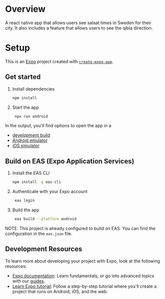 # Overview
A react native app that allows users see salaat times in Sweden for their city. It also includes a feature that allows users to see the qibla direction.


# Setup
This is an [Expo](https://expo.dev) project created with [`create-expo-app`](https://www.npmjs.com/package/create-expo-app).

## Get started

1. Install dependencies

   ```bash
   npm install
   ```

2. Start the app

   ```bash
    npx run android
   ```

In the output, you'll find options to open the app in a

- [development build](https://docs.expo.dev/develop/development-builds/introduction/)
- [Android emulator](https://docs.expo.dev/workflow/android-studio-emulator/)
- [iOS simulator](https://docs.expo.dev/workflow/ios-simulator/)


## Build on EAS (Expo Application Services)
1. Install the EAS CLI

   ```bash
   npm install -g eas-cli
   ```

2. Authenticate with your Expo account

   ```bash
    eas login
    ```

3. Build the app

   ```bash
    eas build --platform android
   ```

NOTE: This project is already configured to build on EAS. You can find the configuration in the `eas.json` file.


## Development Resources

To learn more about developing your project with Expo, look at the following resources:

- [Expo documentation](https://docs.expo.dev/): Learn fundamentals, or go into advanced topics with our [guides](https://docs.expo.dev/guides).
- [Learn Expo tutorial](https://docs.expo.dev/tutorial/introduction/): Follow a step-by-step tutorial where you'll create a project that runs on Android, iOS, and the web.
